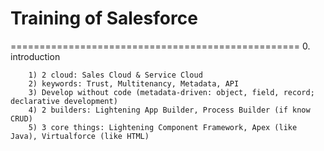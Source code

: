 # Training of Salesforce
==================================================
0. introduction
```
	1) 2 cloud: Sales Cloud & Service Cloud
	2) keywords: Trust, Multitenancy, Metadata, API
	3) Develop without code (metadata-driven: object, field, record; declarative development)
	4) 2 builders: Lightening App Builder, Process Builder (if know CRUD)
	5) 3 core things: Lightening Component Framework, Apex (like Java), Virtualforce (like HTML)
```